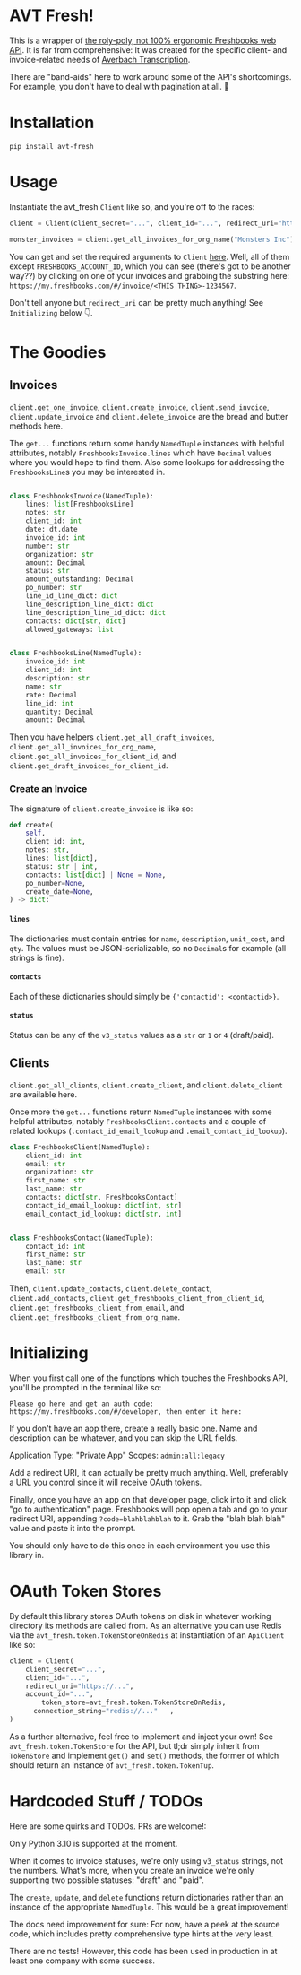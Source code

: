 # AVT Fresh!

This is a wrapper of [the roly-poly, not 100% ergonomic Freshbooks web API](https://www.freshbooks.com/api/start). It is far from comprehensive: It was created for the specific client- and invoice-related needs of [Averbach Transcription](https://avtranscription.com).

There are "band-aids" here to work around some of the API's shortcomings. For example, you don't have to deal with pagination at all. 🎉

# Installation

```
pip install avt-fresh
```

# Usage
Instantiate the avt_fresh `Client` like so, and you're off to the races:

```python
client = Client(client_secret="...", client_id="...", redirect_uri="https://...", account_id="...")

monster_invoices = client.get_all_invoices_for_org_name("Monsters Inc")
```

You can get and set the required arguments to `Client` [here](https://my.freshbooks.com/#/developer). Well, all of them except `FRESHBOOKS_ACCOUNT_ID`, which you can see (there's got to be another way??) by clicking on one of your invoices and grabbing the substring here: `https://my.freshbooks.com/#/invoice/<THIS THING>-1234567`. 

Don't tell anyone but `redirect_uri` can be pretty much anything! See `Initializing` below 👇.

# The Goodies

## Invoices
`client.get_one_invoice`, `client.create_invoice`, `client.send_invoice`, `client.update_invoice` and `client.delete_invoice` are the bread and butter methods here.

The `get...` functions return some handy `NamedTuple` instances with helpful attributes, notably `FreshbooksInvoice.lines` which have `Decimal` values where you would hope to find them. Also some lookups for addressing the `FreshbooksLine`s you may be interested in.

```python

class FreshbooksInvoice(NamedTuple):
    lines: list[FreshbooksLine]
    notes: str
    client_id: int
    date: dt.date
    invoice_id: int
    number: str
    organization: str
    amount: Decimal
    status: str
    amount_outstanding: Decimal
    po_number: str
    line_id_line_dict: dict
    line_description_line_dict: dict
    line_description_line_id_dict: dict
    contacts: dict[str, dict]
    allowed_gateways: list


class FreshbooksLine(NamedTuple):
    invoice_id: int
    client_id: int
    description: str
    name: str
    rate: Decimal
    line_id: int
    quantity: Decimal
    amount: Decimal
```

Then you have helpers `client.get_all_draft_invoices`, `client.get_all_invoices_for_org_name`, `client.get_all_invoices_for_client_id`, and `client.get_draft_invoices_for_client_id`.

### Create an Invoice
The signature of `client.create_invoice` is like so:

```python
def create(
    self,
    client_id: int,
    notes: str,
    lines: list[dict],
    status: str | int,
    contacts: list[dict] | None = None,
    po_number=None,
    create_date=None,
) -> dict:
```
#### `lines` 
The dictionaries must contain entries for `name`, `description`, `unit_cost`, and `qty`.
The values must be JSON-serializable, so no `Decimal`s for example (all strings is fine).

#### `contacts`
Each of these dictionaries should simply be `{'contactid': <contactid>}`.

#### `status`
Status can be any of the `v3_status` values as a `str` or `1` or `4` (draft/paid).


## Clients
`client.get_all_clients`, `client.create_client`, and `client.delete_client` are available here.

Once more the `get...` functions return `NamedTuple` instances with some helpful attributes, notably `FreshbooksClient.contacts` and a couple of related lookups (`.contact_id_email_lookup` and `.email_contact_id_lookup`).

```python
class FreshbooksClient(NamedTuple):
    client_id: int
    email: str
    organization: str
    first_name: str
    last_name: str
    contacts: dict[str, FreshbooksContact]
    contact_id_email_lookup: dict[int, str]
    email_contact_id_lookup: dict[str, int]


class FreshbooksContact(NamedTuple):
    contact_id: int
    first_name: str
    last_name: str
    email: str
```

Then, `client.update_contacts`, `client.delete_contact`, `client.add_contacts`, `client.get_freshbooks_client_from_client_id`, `client.get_freshbooks_client_from_email`, and `client.get_freshbooks_client_from_org_name`.

# Initializing
When you first call one of the functions which touches the Freshbooks API, you'll be prompted in the terminal like so:

```
Please go here and get an auth code: https://my.freshbooks.com/#/developer, then enter it here:
```

If you don't have an app there, create a really basic one. Name and description can be whatever, and you can skip the URL fields. 

Application Type: "Private App"
Scopes: `admin:all:legacy`

Add a redirect URI, it can actually be pretty much anything. Well, preferably a URL you control since it will receive OAuth tokens.

Finally, once you have an app on that developer page, click into it and click "go to authentication" page. Freshbooks will pop open a tab and go to your redirect URI, appending `?code=blahblahblah` to it. Grab the "blah blah blah" value and paste it into the prompt. 

You should only have to do this once in each environment you use this library in.

# OAuth Token Stores

By default this library stores OAuth tokens on disk in whatever working directory its methods are called from. As an alternative you can use Redis via the `avt_fresh.token.TokenStoreOnRedis` at instantiation of an `ApiClient` like so:

```python
client = Client(
    client_secret="...", 
    client_id="...", 
    redirect_uri="https://...", 
    account_id="...",
		token_store=avt_fresh.token.TokenStoreOnRedis,
	  connection_string="redis://..."	,
)
```

As a further alternative, feel free to implement and inject your own! See `avt_fresh.token.TokenStore` for the API, but tl;dr simply inherit from `TokenStore` and implement `get()` and `set()` methods, the former of which should return an instance of `avt_fresh.token.TokenTup`.

# Hardcoded Stuff / TODOs
Here are some quirks and TODOs. PRs are welcome!:

Only Python 3.10 is supported at the moment.

When it comes to invoice statuses, we're only using `v3_status` strings, not the numbers. What's more, when you create an invoice we're only supporting two possible statuses: "draft" and "paid".

The `create`, `update`, and `delete` functions return dictionaries rather than an instance of the appropriate `NamedTuple`. This would be a great improvement!

The docs need improvement for sure: For now, have a peek at the source code, which includes pretty comprehensive type hints at the very least.

There are no tests! However, this code has been used in production in at least one company with some success.
